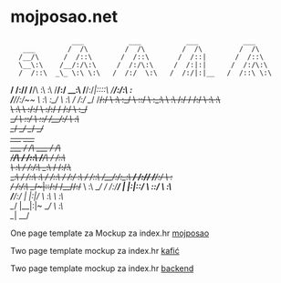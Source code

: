 # mojposao.net
                   ___           ___           ___           ___     
       ___        /  /\         /  /\         /  /\         /  /\    
      /__/\      /  /::\       /  /::\       /  /::|       /  /::\   
      \__\:\    /__/:/\:\     /  /:/\:\     /  /:|:|      /  /:/\:\  
      /  /::\  _\_ \:\ \:\   /  /:/  \:\   /  /:/|:|__   /  /::\ \:\ 
   __/  /:/\/ /__/\ \:\ \:\ /__/:/ \__\:\ /__/:/_|::::\ /__/:/\:\ \:\
  /__/\/:/~~  \  \:\ \:\_\/ \  \:\ /  /:/ \__\/  /~~/:/ \  \:\ \:\_\/
  \  \::/      \  \:\_\:\    \  \:\  /:/        /  /:/   \  \:\ \:\  
   \  \:\       \  \:\/:/     \  \:\/:/        /  /:/     \  \:\_\/  
    \__\/        \  \::/       \  \::/        /__/:/       \  \:\    
                  \__\/         \__\/         \__\/         \__\/    
                    ___                        ___     
      ___          /  /\           ___        /  /\    
     /__/\        /  /::\         /__/\      /  /::\   
     \  \:\      /  /:/\:\        \__\:\    /  /:/\:\  
      \__\:\    /  /::\ \:\       /  /::\  /  /:/  \:\ 
      /  /::\  /__/:/\:\_\:\   __/  /:/\/ /__/:/ \  \:\
     /  /:/\:\ \__\/~|::\/:/  /__/\/:/~~  \  \:\  \__\/
    /  /:/__\/    |  |:|::/   \  \::/      \  \:\      
   /__/:/         |  |:|\/     \  \:\       \  \:\     
   \__\/          |__|:|~       \__\/        \  \:\    
                   \__\|                      \__\/    


One page template za Mockup za index.hr
<a class="btn btn-primary btn-xl js-scroll-trigger" role="button" href="https://amkyn.github.io/mojposao.net/ihr/">mojposao</a>
<p>
Two page template mockup za index.hr
<a class="btn btn-primary btn-xl js-scroll-trigger" role="button" href="https://amkyn.github.io/mojposao.net/biz/">kafić</a>
<p>
Two page template mockup za index.hr
<a class="btn btn-primary btn-xl js-scroll-trigger" role="button" href="https://amkyn.github.io/mojposao.net/admin/">backend</a>
